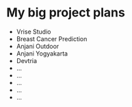 # My big project plans

- Vrise Studio
- Breast Cancer Prediction
- Anjani Outdoor
- Anjani Yogyakarta
- Devtria
- ...
- ...
- ...
- ...
- ...
